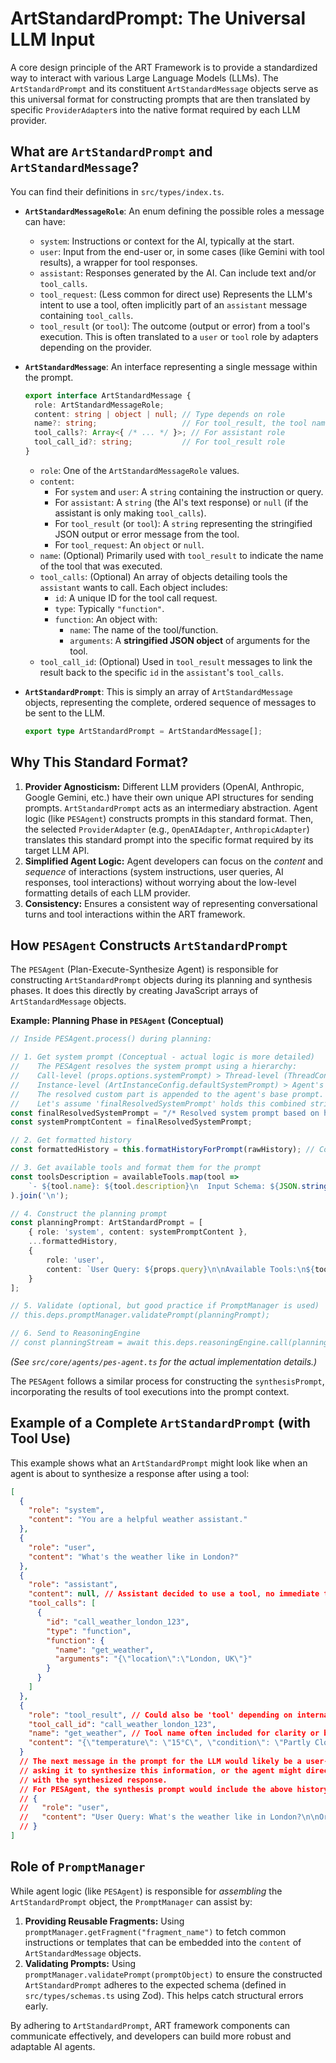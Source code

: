 # ArtStandardPrompt: The Universal LLM Input

A core design principle of the ART Framework is to provide a standardized way to interact with various Large Language Models (LLMs). The `ArtStandardPrompt` and its constituent `ArtStandardMessage` objects serve as this universal format for constructing prompts that are then translated by specific `ProviderAdapter`s into the native format required by each LLM provider.

## What are `ArtStandardPrompt` and `ArtStandardMessage`?

You can find their definitions in `src/types/index.ts`.

*   **`ArtStandardMessageRole`**: An enum defining the possible roles a message can have:
    *   `system`: Instructions or context for the AI, typically at the start.
    *   `user`: Input from the end-user or, in some cases (like Gemini with tool results), a wrapper for tool responses.
    *   `assistant`: Responses generated by the AI. Can include text and/or `tool_calls`.
    *   `tool_request`: (Less common for direct use) Represents the LLM's intent to use a tool, often implicitly part of an `assistant` message containing `tool_calls`.
    *   `tool_result` (or `tool`): The outcome (output or error) from a tool's execution. This is often translated to a `user` or `tool` role by adapters depending on the provider.

*   **`ArtStandardMessage`**: An interface representing a single message within the prompt.
    ```typescript
    export interface ArtStandardMessage {
      role: ArtStandardMessageRole;
      content: string | object | null; // Type depends on role
      name?: string;                   // For tool_result, the tool name
      tool_calls?: Array<{ /* ... */ }>; // For assistant role
      tool_call_id?: string;           // For tool_result role
    }
    ```
    *   `role`: One of the `ArtStandardMessageRole` values.
    *   `content`:
        *   For `system` and `user`: A `string` containing the instruction or query.
        *   For `assistant`: A `string` (the AI's text response) or `null` (if the assistant is only making `tool_calls`).
        *   For `tool_result` (or `tool`): A `string` representing the stringified JSON output or error message from the tool.
        *   For `tool_request`: An `object` or `null`.
    *   `name`: (Optional) Primarily used with `tool_result` to indicate the name of the tool that was executed.
    *   `tool_calls`: (Optional) An array of objects detailing tools the `assistant` wants to call. Each object includes:
        *   `id`: A unique ID for the tool call request.
        *   `type`: Typically `"function"`.
        *   `function`: An object with:
            *   `name`: The name of the tool/function.
            *   `arguments`: A **stringified JSON object** of arguments for the tool.
    *   `tool_call_id`: (Optional) Used in `tool_result` messages to link the result back to the specific `id` in the `assistant`'s `tool_calls`.

*   **`ArtStandardPrompt`**: This is simply an array of `ArtStandardMessage` objects, representing the complete, ordered sequence of messages to be sent to the LLM.
    ```typescript
    export type ArtStandardPrompt = ArtStandardMessage[];
    ```

## Why This Standard Format?

1.  **Provider Agnosticism:** Different LLM providers (OpenAI, Anthropic, Google Gemini, etc.) have their own unique API structures for sending prompts. `ArtStandardPrompt` acts as an intermediary abstraction. Agent logic (like `PESAgent`) constructs prompts in this standard format. Then, the selected `ProviderAdapter` (e.g., `OpenAIAdapter`, `AnthropicAdapter`) translates this standard prompt into the specific format required by its target LLM API.
2.  **Simplified Agent Logic:** Agent developers can focus on the *content* and *sequence* of interactions (system instructions, user queries, AI responses, tool interactions) without worrying about the low-level formatting details of each LLM provider.
3.  **Consistency:** Ensures a consistent way of representing conversational turns and tool interactions within the ART framework.

## How `PESAgent` Constructs `ArtStandardPrompt`

The `PESAgent` (Plan-Execute-Synthesize Agent) is responsible for constructing `ArtStandardPrompt` objects during its planning and synthesis phases. It does this directly by creating JavaScript arrays of `ArtStandardMessage` objects.

**Example: Planning Phase in `PESAgent` (Conceptual)**

```typescript
// Inside PESAgent.process() during planning:

// 1. Get system prompt (Conceptual - actual logic is more detailed)
//    The PESAgent resolves the system prompt using a hierarchy:
//    Call-level (props.options.systemPrompt) > Thread-level (ThreadConfig.systemPrompt) >
//    Instance-level (ArtInstanceConfig.defaultSystemPrompt) > Agent's base prompt.
//    The resolved custom part is appended to the agent's base prompt.
//    Let's assume 'finalResolvedSystemPrompt' holds this combined string.
const finalResolvedSystemPrompt = "/* Resolved system prompt based on hierarchy */"; // Placeholder for conceptual example
const systemPromptContent = finalResolvedSystemPrompt;

// 2. Get formatted history
const formattedHistory = this.formatHistoryForPrompt(rawHistory); // Converts ConversationMessage[]

// 3. Get available tools and format them for the prompt
const toolsDescription = availableTools.map(tool =>
    `- ${tool.name}: ${tool.description}\n  Input Schema: ${JSON.stringify(tool.inputSchema)}`
).join('\n');

// 4. Construct the planning prompt
const planningPrompt: ArtStandardPrompt = [
    { role: 'system', content: systemPromptContent },
    ...formattedHistory,
    {
        role: 'user',
        content: `User Query: ${props.query}\n\nAvailable Tools:\n${toolsDescription}\n\nBased on the user query and conversation history, identify the user's intent and create a plan... Respond in the following format:\nIntent: ...\nPlan: ...\nTool Calls: ...`
    }
];

// 5. Validate (optional, but good practice if PromptManager is used)
// this.deps.promptManager.validatePrompt(planningPrompt);

// 6. Send to ReasoningEngine
// const planningStream = await this.deps.reasoningEngine.call(planningPrompt, planningOptions);
```
*(See `src/core/agents/pes-agent.ts` for the actual implementation details.)*

The `PESAgent` follows a similar process for constructing the `synthesisPrompt`, incorporating the results of tool executions into the prompt context.

## Example of a Complete `ArtStandardPrompt` (with Tool Use)

This example shows what an `ArtStandardPrompt` might look like when an agent is about to synthesize a response after using a tool:

```json
[
  {
    "role": "system",
    "content": "You are a helpful weather assistant."
  },
  {
    "role": "user",
    "content": "What's the weather like in London?"
  },
  {
    "role": "assistant",
    "content": null, // Assistant decided to use a tool, no immediate text response
    "tool_calls": [
      {
        "id": "call_weather_london_123",
        "type": "function",
        "function": {
          "name": "get_weather",
          "arguments": "{\"location\":\"London, UK\"}"
        }
      }
    ]
  },
  {
    "role": "tool_result", // Could also be 'tool' depending on internal representation before adapter translation
    "tool_call_id": "call_weather_london_123",
    "name": "get_weather", // Tool name often included for clarity or by some providers
    "content": "{\"temperature\": \"15°C\", \"condition\": \"Partly Cloudy\"}" // Stringified JSON result
  }
  // The next message in the prompt for the LLM would likely be a user-role message (constructed by the agent)
  // asking it to synthesize this information, or the agent might directly construct an assistant message
  // with the synthesized response.
  // For PESAgent, the synthesis prompt would include the above history and then a final user message like:
  // {
  //   "role": "user",
  //   "content": "User Query: What's the weather like in London?\n\nOriginal Intent: Find weather in London.\nExecution Plan: Use get_weather tool.\n\nTool Execution Results:\n- Tool: get_weather (Call ID: call_weather_london_123)\n  Status: success\n  Output: {\"temperature\": \"15°C\", \"condition\": \"Partly Cloudy\"}\n\nBased on the user query, the plan, and the results of any tool executions, synthesize a final response to the user."
  // }
]
```

## Role of `PromptManager`

While agent logic (like `PESAgent`) is responsible for *assembling* the `ArtStandardPrompt` object, the `PromptManager` can assist by:

1.  **Providing Reusable Fragments:** Using `promptManager.getFragment("fragment_name")` to fetch common instructions or templates that can be embedded into the `content` of `ArtStandardMessage` objects.
2.  **Validating Prompts:** Using `promptManager.validatePrompt(promptObject)` to ensure the constructed `ArtStandardPrompt` adheres to the expected schema (defined in `src/types/schemas.ts` using Zod). This helps catch structural errors early.

By adhering to `ArtStandardPrompt`, ART framework components can communicate effectively, and developers can build more robust and adaptable AI agents.